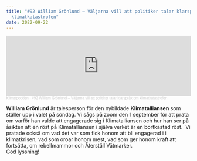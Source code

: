 ```yaml
---
title: "#92 William Grönlund – Väljarna vill att politiker talar klarspråk om
  klimatkatastrofen"
date: 2022-09-22
---
```

<iframe width="100%" height="166" scrolling="no" frameborder="no" allow="autoplay" src="https://w.soundcloud.com/player/?url=https%3A//api.soundcloud.com/tracks/1340673058&color=%233d7745&auto_play=false&hide_related=false&show_comments=true&show_user=true&show_reposts=false&show_teaser=true"></iframe><div style="font-size: 10px; color: #cccccc;line-break: anywhere;word-break: normal;overflow: hidden;white-space: nowrap;text-overflow: ellipsis; font-family: Interstate,Lucida Grande,Lucida Sans Unicode,Lucida Sans,Garuda,Verdana,Tahoma,sans-serif;font-weight: 100;"><a href="https://soundcloud.com/klimatpodden" title="Klimatpodden" target="_blank" style="color: #cccccc; text-decoration: none;">Klimatpodden</a> · <a href="https://soundcloud.com/klimatpodden/92-william-gronlund-valjarna-vill-att-politiker-talar-klarsprak-om-klimatkatastrofen" title="#92 William Grönlund – Väljarna vill att politiker talar klarspråk om klimatkatastrofen" target="_blank" style="color: #cccccc; text-decoration: none;">#92 William Grönlund – Väljarna vill att politiker talar klarspråk om klimatkatastrofen</a></div>

**William Grönlund** är talesperson för den nybildade **Klimatalliansen** som ställer upp i valet på söndag. Vi sågs på zoom den 1 september för att prata om varför han valde att engagerade sig i Klimatalliansen och hur han ser på åsikten att en röst på Klimatalliansen i själva verket är en bortkastad röst.  Vi pratade också om vad det var som fick honom att bli engagerad i i klimatkrisen, vad som oroar honom mest, vad som ger honom kraft att fortsätta, om rebellmammor och Återställ Våtmarker.\
God lyssning!